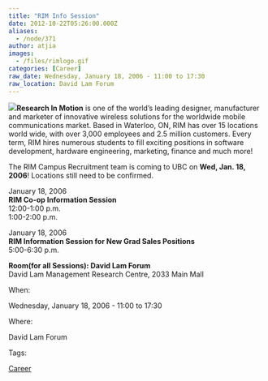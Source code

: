 ```yaml
---
title: "RIM Info Session"
date: 2012-10-22T05:26:00.000Z
aliases:
  - /node/371
author: atjia
images:
  - /files/rimlogo.gif
categories: [Career]
raw_date: Wednesday, January 18, 2006 - 11:00 to 17:30
raw_location: David Lam Forum
---
```


![](/files/rimlogo.gif)**Research In Motion** is one of the world’s leading designer, manufacturer and marketer of innovative wireless solutions for the worldwide mobile communications market. Based in Waterloo, ON, RIM has over 15 locations world wide, with over 3,000 employees and 2.5 million customers. Every term, RIM hires numerous students to fill exciting positions in software development, hardware engineering, marketing, finance and much more!

The RIM Campus Recruitment team is coming to UBC on **Wed, Jan. 18, 2006**! Locations still need to be confirmed.

January 18, 2006 \
**RIM Co-op Information Session** \
12:00-1:00 p.m. \
1:00-2:00 p.m.

January 18, 2006 \
**RIM Information Session for New Grad Sales Positions** \
5:00-6:30 p.m.

**Room(for all Sessions): David Lam Forum** \
David Lam Management Research Centre, 2033 Main Mall

When: 

Wednesday, January 18, 2006 - 11:00 to 17:30

Where: 

David Lam Forum

Tags: 

[Career](/career)
